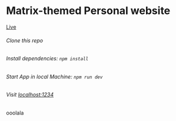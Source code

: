 # Matrix-themed Personal website
[Live](https://rob-stringer.netlify.com/)

###### Clone this repo
###### Install dependencies: `npm install`
###### Start App in local Machine: `npm run dev`
###### Visit [localhost:1234](http://localhost:1234/)

ooolala
